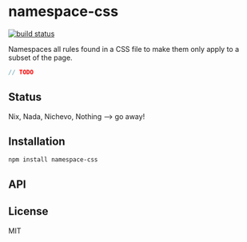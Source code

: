 # namespace-css
[![build status](https://secure.travis-ci.org/thlorenz/namespace-css.png)](http://travis-ci.org/thlorenz/namespace-css)

Namespaces all rules found in a CSS file to make them only apply to a subset of the page.

```js
// TODO
```

## Status

Nix, Nada, Nichevo, Nothing --> go away!
## Installation

    npm install namespace-css

## API


## License

MIT
